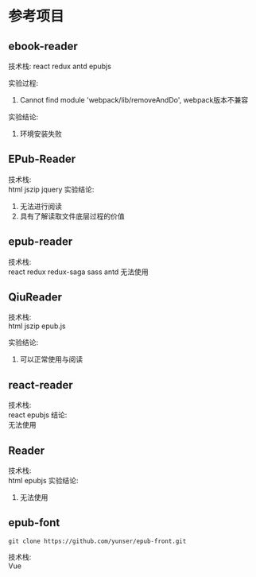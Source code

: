 #  参考项目
## ebook-reader
技术栈: 
react redux antd epubjs 

实验过程: 
1. Cannot find module 'webpack/lib/removeAndDo', webpack版本不兼容

实验结论:
1. 环境安装失败

## EPub-Reader
技术栈:   
html jszip jquery
实验结论:
1. 无法进行阅读  
2. 具有了解读取文件底层过程的价值

## epub-reader
技术栈:  
react redux redux-saga sass antd
无法使用

## QiuReader
技术栈:  
html jszip epub.js

实验结论:  
1. 可以正常使用与阅读

## react-reader
技术栈:  
react epubjs
结论:  
无法使用


## Reader
技术栈:  
html epubjs
实验结论:  
1. 无法使用

## epub-font 
```shell
git clone https://github.com/yunser/epub-front.git
```
技术栈:  
Vue 




